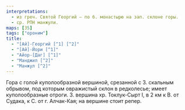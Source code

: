 ```yaml
---
interpretations:
  - из греч. Святой Георгий – по б. монастырю на зап. склоне горы.
  - ср. РПН манжули.
maps: [З5]
tags: ["ороним"]
title:
  - "[Ай]-Георгий [^1] [^2]"
  - "[Ай]-Йори [^1]"
  - "Айор-[Даг] [^1]"
  - "Манджил [^2]"
  - "Манжул [^2]"
---
```


Гора с голой куполообразной вершиной, срезанной с З. скальным обрывом, под
которым овражистый склон в редколесье; имеет куполообразные отроги. З. вершина
хр. Токлук-Сырт I, в 2 км к В. от Судака, к С. от г. Алчак-Кая; на вершине стоит
репер.
